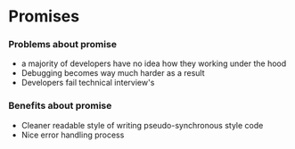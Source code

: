 # Promises

### Problems about promise

- a majority of developers have no idea how they working under the hood
- Debugging becomes way much harder as a result
- Developers fail technical interview's

### Benefits about promise

- Cleaner readable style of writing pseudo-synchronous style code
- Nice error handling process
